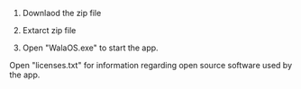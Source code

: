 1) Downlaod the zip file

2) Extarct zip file

3) Open "WalaOS.exe" to start the app.

Open "licenses.txt" for information regarding open source software used by the app.

